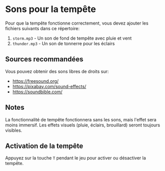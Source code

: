 # Sons pour la tempête

Pour que la tempête fonctionne correctement, vous devez ajouter les fichiers suivants dans ce répertoire:

1. `storm.mp3` - Un son de fond de tempête avec pluie et vent
2. `thunder.mp3` - Un son de tonnerre pour les éclairs

## Sources recommandées

Vous pouvez obtenir des sons libres de droits sur:
- https://freesound.org/
- https://pixabay.com/sound-effects/
- https://soundbible.com/

## Notes
La fonctionnalité de tempête fonctionnera sans les sons, mais l'effet sera moins immersif.
Les effets visuels (pluie, éclairs, brouillard) seront toujours visibles.

## Activation de la tempête
Appuyez sur la touche `T` pendant le jeu pour activer ou désactiver la tempête. 